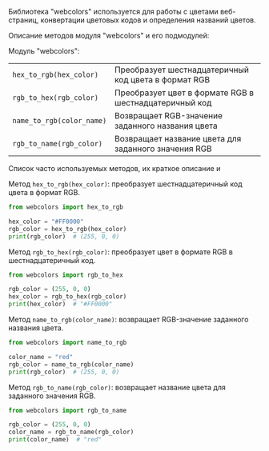 Библиотека "webcolors" используется для работы с цветами веб-страниц, конвертации цветовых кодов и определения названий цветов.

Описание методов модуля "webcolors" и его подмодулей:

Модуль "webcolors":

|                           |                                                        |
|---------------------------|--------------------------------------------------------|
| `hex_to_rgb(hex_color)`   | Преобразует шестнадцатеричный код цвета в формат RGB   |
| `rgb_to_hex(rgb_color)`   | Преобразует цвет в формате RGB в шестнадцатеричный код |
| `name_to_rgb(color_name)` | Возвращает RGB-значение заданного названия цвета       |
| `rgb_to_name(rgb_color)`  | Возвращает название цвета для заданного значения RGB   |

Список часто используемых методов, их краткое описание и

Метод `hex_to_rgb(hex_color)`: преобразует шестнадцатеричный код цвета в формат RGB.

```python
from webcolors import hex_to_rgb

hex_color = "#FF0000"
rgb_color = hex_to_rgb(hex_color)
print(rgb_color)  # (255, 0, 0)
```

Метод `rgb_to_hex(rgb_color)`: преобразует цвет в формате RGB в шестнадцатеричный код.

```python
from webcolors import rgb_to_hex

rgb_color = (255, 0, 0)
hex_color = rgb_to_hex(rgb_color)
print(hex_color)  # "#FF0000"
```

Метод `name_to_rgb(color_name)`: возвращает RGB-значение заданного названия цвета.

```python
from webcolors import name_to_rgb

color_name = "red"
rgb_color = name_to_rgb(color_name)
print(rgb_color)  # (255, 0, 0)
```

Метод `rgb_to_name(rgb_color)`: возвращает название цвета для заданного значения RGB.

```python
from webcolors import rgb_to_name

rgb_color = (255, 0, 0)
color_name = rgb_to_name(rgb_color)
print(color_name)  # "red"
```

